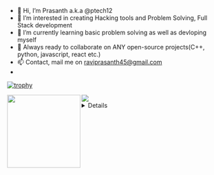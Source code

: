 - 👋 Hi, I’m Prasanth a.k.a @ptech12 
- 👀 I’m interested in creating Hacking tools and Problem Solving, Full Stack development 
- 🌱 I’m currently learning basic problem solving as well as devloping myself
- 💞️ Always ready to collaborate on ANY open-source projects(C++, python, javascript, react etc.)
- 📫 Contact, mail me on raviprasanth45@gmail.com
- 
[![trophy](https://github-profile-trophy.vercel.app/?username=ptech12&row=2&column=4&margin-w=15&margin-h=15&no-frame=true)](https://github.com/ryo-ma/github-profile-trophy)

<div>
  <img height="170" align="left" src="https://github-readme-stats.vercel.app/api?username=ptech12&count_private=true&include_all_commits=true" />
  <img src="https://github-readme-stats.vercel.app/api/top-langs/?username=ptech12&layout=compact" />
</div>
<details>
<h1>Popular Repository</h1>
                 
[![lazyhub](https://github-readme-stats.vercel.app/api/pin/?username=ptech12&repo=onlinejobportal&theme=monokai)](https://github.com/ryo-ma/covid19-japan-web-api)
</details>
  <!---
ptech12/ptech12 is a ✨ special ✨ repository because its `README.md` (this file) appears on your GitHub profile.
You can click the Preview link to take a look at your changes.
--->
